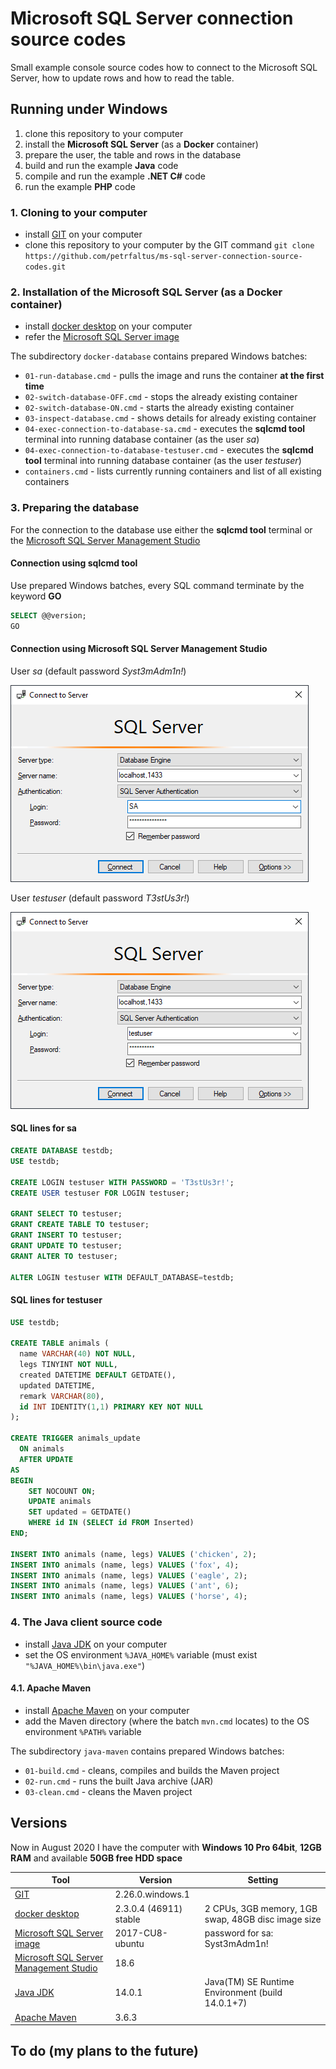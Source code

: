 # Microsoft SQL Server connection source codes
Small example console source codes how to connect to the Microsoft SQL Server, how to update rows and how to read the table.

## Running under Windows
1. clone this repository to your computer
2. install the **Microsoft SQL Server** (as a **Docker** container)
3. prepare the user, the table and rows in the database
4. build and run the example **Java** code
5. compile and run the example **.NET C#** code
6. run the example **PHP** code

### 1. Cloning to your computer
- install [GIT] on your computer
- clone this repository to your computer by the GIT command
  `git clone https://github.com/petrfaltus/ms-sql-server-connection-source-codes.git`

### 2. Installation of the Microsoft SQL Server (as a Docker container)
- install [docker desktop] on your computer
- refer the [Microsoft SQL Server image]

The subdirectory `docker-database` contains prepared Windows batches:
- `01-run-database.cmd` - pulls the image and runs the container **at the first time**
- `02-switch-database-OFF.cmd` - stops the already existing container
- `02-switch-database-ON.cmd` - starts the already existing container
- `03-inspect-database.cmd` - shows details for already existing container
- `04-exec-connection-to-database-sa.cmd` - executes the **sqlcmd tool** terminal into running database container (as the user *sa*)
- `04-exec-connection-to-database-testuser.cmd` - executes the **sqlcmd tool** terminal into running database container (as the user *testuser*)
- `containers.cmd` - lists currently running containers and list of all existing containers

### 3. Preparing the database
For the connection to the database use either the **sqlcmd tool** terminal or the [Microsoft SQL Server Management Studio]

#### Connection using sqlcmd tool
Use prepared Windows batches, every SQL command terminate by the keyword **GO**
```sql
SELECT @@version;
GO
```

#### Connection using Microsoft SQL Server Management Studio
User *sa* (default password *Syst3mAdm1n!*)

![user sa configuration](sql.server.management.studio.sa.png)

User *testuser* (default password *T3stUs3r!*)

![user testuser configuration](sql.server.management.studio.testuser.png)

#### SQL lines for sa
```sql
CREATE DATABASE testdb;
USE testdb;

CREATE LOGIN testuser WITH PASSWORD = 'T3stUs3r!';
CREATE USER testuser FOR LOGIN testuser;

GRANT SELECT TO testuser;
GRANT CREATE TABLE TO testuser;
GRANT INSERT TO testuser;
GRANT UPDATE TO testuser;
GRANT ALTER TO testuser;

ALTER LOGIN testuser WITH DEFAULT_DATABASE=testdb;
```

#### SQL lines for testuser
```sql
USE testdb;

CREATE TABLE animals (
  name VARCHAR(40) NOT NULL,
  legs TINYINT NOT NULL,
  created DATETIME DEFAULT GETDATE(),
  updated DATETIME,
  remark VARCHAR(80),
  id INT IDENTITY(1,1) PRIMARY KEY NOT NULL
);

CREATE TRIGGER animals_update
  ON animals
  AFTER UPDATE
AS 
BEGIN
    SET NOCOUNT ON;
    UPDATE animals
    SET updated = GETDATE()
    WHERE id IN (SELECT id FROM Inserted)
END;

INSERT INTO animals (name, legs) VALUES ('chicken', 2);
INSERT INTO animals (name, legs) VALUES ('fox', 4);
INSERT INTO animals (name, legs) VALUES ('eagle', 2);
INSERT INTO animals (name, legs) VALUES ('ant', 6);
INSERT INTO animals (name, legs) VALUES ('horse', 4);
```

### 4. The Java client source code
- install [Java JDK] on your computer
- set the OS environment `%JAVA_HOME%` variable (must exist `"%JAVA_HOME%\bin\java.exe"`)

#### 4.1. Apache Maven
- install [Apache Maven] on your computer
- add the Maven directory (where the batch `mvn.cmd` locates) to the OS environment `%PATH%` variable

The subdirectory `java-maven` contains prepared Windows batches:
- `01-build.cmd` - cleans, compiles and builds the Maven project
- `02-run.cmd` - runs the built Java archive (JAR)
- `03-clean.cmd` - cleans the Maven project

## Versions
Now in August 2020 I have the computer with **Windows 10 Pro 64bit**, **12GB RAM** and available **50GB free HDD space**

| Tool | Version | Setting |
| ------ | ------ | ------ |
| [GIT] | 2.26.0.windows.1 | |
| [docker desktop] | 2.3.0.4 (46911) stable | 2 CPUs, 3GB memory, 1GB swap, 48GB disc image size |
| [Microsoft SQL Server image] | 2017-CU8-ubuntu | password for sa: Syst3mAdm1n! |
| [Microsoft SQL Server Management Studio] | 18.6 | |
| [Java JDK] | 14.0.1 | Java(TM) SE Runtime Environment (build 14.0.1+7) |
| [Apache Maven] | 3.6.3 | |

## To do (my plans to the future)


[GIT]: <https://git-scm.com>
[docker desktop]: <https://docs.docker.com/desktop/>
[Microsoft SQL Server image]: <https://hub.docker.com/_/microsoft-mssql-server>
[Microsoft SQL Server Management Studio]: <https://docs.microsoft.com/en-us/sql/tools/overview-sql-tools?view=sql-server-ver15>
[Java JDK]: <https://www.oracle.com/java/technologies/javase-downloads.html>
[Apache Maven]: <https://maven.apache.org/>
